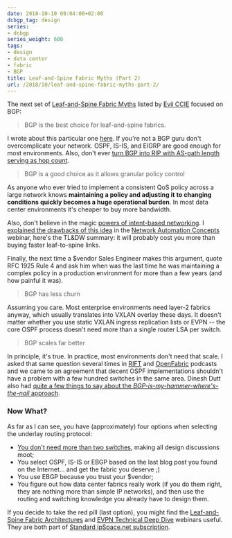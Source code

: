 ```yaml
---
date: 2018-10-10 09:04:00+02:00
dcbgp_tag: design
series:
- dcbgp
series_weight: 600
tags:
- design
- data center
- fabric
- BGP
title: Leaf-and-Spine Fabric Myths (Part 2)
url: /2018/10/leaf-and-spine-fabric-myths-part-2/
---
```

The next set of [Leaf-and-Spine Fabric Myths](/2018/10/leaf-and-spine-fabric-myths-part-1/) listed by [Evil CCIE](/2018/06/is-ebgp-really-better-than-ospf-in-leaf/#c4430946733793890437) focused on BGP:

> BGP is the best choice for leaf-and-spine fabrics.

I wrote about this particular one [here](/2018/06/is-ebgp-really-better-than-ospf-in-leaf/). If you're not a BGP guru don't overcomplicate your network. OSPF, IS-IS, and EIGRP are good enough for most environments. Also, don't ever [turn BGP into RIP with AS-path length serving as hop count](/2018/09/implications-of-valley-free-routing-in/).
<!--more-->
> BGP is a good choice as it allows granular policy control

As anyone who ever tried to implement a consistent QoS policy across a large network knows **maintaining a policy and adjusting it** **to changing conditions** **quickly becomes a huge operational burden**. In most data center environments it's cheaper to buy more bandwidth.

Also, don't believe in the magic [powers of intent-based networking](/2018/06/what-is-intent-based-networking/). I [explained the drawbacks of this idea](https://my.ipspace.net/bin/list?id=AutConcepts#INTENT) in the [Network Automation Concepts](https://www.ipspace.net/Network_Automation_Concepts) webinar, here's the TL&DW summary: it will probably cost you more than buying faster leaf-to-spine links.

Finally, the next time a \$vendor Sales Engineer makes this argument, quote RFC 1925 Rule 4 and ask him when was the last time he was maintaining a complex policy in a production environment for more than a few years (and how painful it was).

> BGP has less churn

Assuming you care. Most enterprise environments need layer-2 fabrics anyway, which usually translates into VXLAN overlay these days. It doesn't matter whether you use static VXLAN ingress replication lists or EVPN -- the core OSPF process doesn't need more than a single router LSA per switch.

> BGP scales far better

In principle, it's true. In practice, most environments don't need that scale. I asked that same question several times in [RIFT](/2018/03/data-center-routing-with-rift-on/) and [OpenFabric](/2018/04/openfabric-with-russ-white-on-software/) podcasts and we came to an agreement that decent OSPF implementations shouldn't have a problem with a few hundred switches in the same area. Dinesh Dutt also had [quite a few things to say about the *BGP-is-my-hammer-where's-the-nail* approach](/2018/08/is-bgp-good-enough-with-dinesh-dutt-on/).

### Now What?

As far as I can see, you have (approximately) four options when selecting the underlay routing protocol:

-   [You don't need more than two switches](https://www.ipspace.net/Optimize_Data_Center_Infrastructure), making all design discussions moot;
-   You select OSPF, IS-IS or EBGP based on the last blog post you found on the Internet... and get the fabric you deserve ;)
-   You use EBGP because you trust your \$vendor;
-   You figure out how data center fabrics really work (if you do them right, they are nothing more than simple IP networks), and then use the routing and switching knowledge you already have to design them.

If you decide to take the red pill (last option), you might find the [Leaf-and-Spine Fabric Architectures](https://www.ipspace.net/Leaf-and-Spine_Fabric_Architectures) and [EVPN Technical Deep Dive](https://www.ipspace.net/EVPN_Technical_Deep_Dive) webinars useful. They are both part of [Standard ipSpace.net subscription](https://www.ipspace.net/Subscription).
